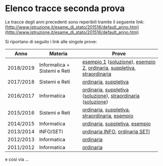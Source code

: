 # Elenco tracce seconda prova
Le tracce degli anni precedenti sono reperibili tramite il seguente link:  
[http://www.istruzione.it/esame_di_stato/201516/default_anno.htm](http://www.istruzione.it/esame_di_stato/201516/default_anno.htm)

Si riportano di seguito i link alle singole prove:

| Anno | Materia | Prove |
| :-: | --- | --- |
| 2018/2019 | Informatica + Sistemi e Reti | [esempio 1](http://www.istruzione.it/esame_di_stato/esempi/201819/Istituti%20tecnici/Pdf/ITIA-Esempio1.pdf) ([soluzione](2019_sim_1/solution.md)), [esempio 2](http://www.istruzione.it/esame_di_stato/esempi/201819/Istituti%20tecnici/Pdf_er64/ITIA-Esempio2.pdf), [ordinaria](https://www.istruzione.it/esame_di_stato/201819/Istituti%20tecnici/Ordinaria/AB42_ORD19.pdf), [suppletiva](https://www.istruzione.it/esame_di_stato/201819/Istituti%20tecnici/Suppletiva/AB42_SUP19.pdf), [straordinaria](https://www.istruzione.it/esame_di_stato/201819/Istituti%20tecnici/Straordinaria/AB42_STR19.pdf) |
| 2017/2018 | Sistemi e Reti | [ordinaria](http://www.istruzione.it/esame_di_stato/201718/Istituti%20tecnici/Ordinaria/ITIA_ORD18.pdf), [suppletiva](http://www.istruzione.it/esame_di_stato/201718/Istituti%20tecnici/Suppletiva/ITIA_SUP18.pdf) |
| 2016/2017 | Informatica | [ordinaria](http://www.istruzione.it/esame_di_stato/201617/Istituti%20tecnici/Ordinaria/I044_ORD17.pdf), [suppletiva](http://www.istruzione.it/esame_di_stato/201617/Istituti%20tecnici/Suppletiva/I044_SUP17.pdf) ([soluzione](2017_sup/solution.md)), [straordinaria](http://www.istruzione.it/esame_di_stato/201617/Istituti%20tecnici/Straordinaria/I044_STR17.pdf)  ([soluzione](2017_str/solution.md))|
| 2015/2016 | Sistemi e Reti | [ordinaria](http://www.istruzione.it/esame_di_stato/201516/Istituti%20tecnici/Ordinaria/M047_ORD16.pdf), [suppletiva](http://www.istruzione.it/esame_di_stato/201516/Istituti%20tecnici/Suppletiva/M047_SUP16.pdf), [straordinaria](http://www.istruzione.it/esame_di_stato/201516/Istituti%20tecnici/Straordinaria/M047_STR16.pdf), [esempio](http://www.istruzione.it/esame_di_stato/201516/Istituti%20tecnici/Esempio%20di%20prova/M047_SIM16.zip) |
| 2014/2015 | Informatica | [ordinaria](http://www.istruzione.it/esame_di_stato/201415/Istituti%20tecnici/Ordinaria/M963_ORD.pdf), [suppletiva](http://www.istruzione.it/esame_di_stato/201415/Istituti%20tecnici/Suppletiva/M963_SUP.pdf), [esempio](http://www.istruzione.it/esame_di_stato/201415/Istituti%20tecnici/Esempio%20di%20prova/M963_SIM.pdf) |
| 2013/2014 | INFO/SETI | [ordinaria INFO](http://www.istruzione.it/esame_di_stato/Secondo_Ciclo/tracce_prove_scritte/2014/allegati/M070.pdf), [ordinaria SETI](http://www.istruzione.it/esame_di_stato/Secondo_Ciclo/tracce_prove_scritte/2014/allegati/YABC.pdf) |
| 2012/2013 | Informatica | [ordinaria](http://www.istruzione.it/esame_di_stato/Secondo_Ciclo/tracce_prove_scritte/2013/allegati/M070.pdf) |
| 2011/2012 | Informatica | [ordinaria](http://www.istruzione.it/esame_di_stato/Secondo_Ciclo/tracce_prove_scritte/2012/M070.pdf) |

e così via ...

